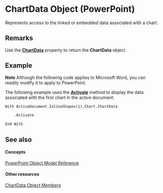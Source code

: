 
# ChartData Object (PowerPoint)

Represents access to the linked or embedded data associated with a chart.


## Remarks

Use the  **[ChartData](16262f71-13cd-a023-35df-2ca6bd017e3b.md)** property to return the **ChartData** object.


## Example




 **Note**  Although the following code applies to Microsoft Word, you can readily modify it to apply to PowerPoint.

The following example uses the  **[Activate](789651b8-334c-340a-e281-822f7129b76e.md)** method to display the data associated with the first chart in the active document.




```vb
With ActiveDocument.InlineShapes(1).Chart.ChartData

    .Activate

End With
```


## See also


#### Concepts


[PowerPoint Object Model Reference](00acd64a-5896-0459-39af-98df2849849e.md)
#### Other resources


[ChartData Object Members](a7ba4add-a478-cf48-93c9-86978026c5c5.md)
